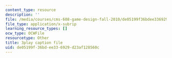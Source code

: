 ```yaml
---
content_type: resource
description: ''
file: /media/courses/cms-608-game-design-fall-2010/de05199f36bdee336929d23af128560c_68567.srt
file_type: application/x-subrip
learning_resource_types: []
ocw_type: OCWFile
resourcetype: Other
title: 3play caption file
uid: de05199f-36bd-ee33-6929-d23af128560c
---
```


